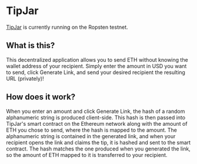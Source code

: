# TipJar

[TipJar](https://tipjar.link/) is currently running on the Ropsten testnet.

## What is this?

This decentralized application allows you to send ETH without knowing the wallet address of your recipient. Simply enter the amount in USD you want to send, click Generate Link, and send your desired recipient the resulting URL (privately)!

## How does it work?

When you enter an amount and click Generate Link, the hash of a random alphanumeric string is produced client-side. This hash is then passed into TipJar's smart contract on the Ethereum network along with the amount of ETH you chose to send, where the hash is mapped to the amount. The alphanumeric string is contained in the generated link, and when your recipient opens the link and claims the tip, it is hashed and sent to the smart contract. The hash matches the one produced when you generated the link, so the amount of ETH mapped to it is transferred to your recipient.

